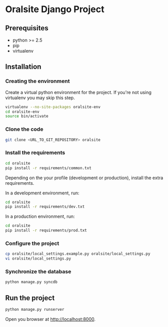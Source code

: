 # Oralsite Django Project

## Prerequisites

- python &gt;= 2.5
- pip
- virtualenv

## Installation

### Creating the environment

Create a virtual python environment for the project.
If you're not using virtualenv you may skip this step.

```bash
virtualenv --no-site-packages oralsite-env
cd oralsite-env
source bin/activate
```

### Clone the code

```bash
git clone <URL_TO_GIT_REPOSITORY> oralsite
```

### Install the requirements

```bash
cd oralsite
pip install -r requirements/common.txt
```

Depending on the your profile (development or production), install the extra
requirements.

In a development environment, run:

```bash
cd oralsite
pip install -r requirements/dev.txt
```
In a production environment, run:

```bash
cd oralsite
pip install -r requirements/prod.txt
```

### Configure the project

```bash
cp oralsite/local_settings.example.py oralsite/local_settings.py
vi oralsite/local_settings.py
```

### Synchronize the database

```bash
python manage.py syncdb
```

## Run the project

```bash
python manage.py runserver
```

Open you browser at <http://localhost:8000>.
